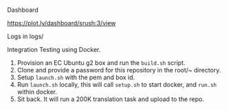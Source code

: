 Dashboard

https://plot.ly/dashboard/srush:3/view

Logs in logs/


Integration Testing using Docker.

1. Provision an EC Ubuntu g2 box and run the `build.sh` script.
2. Clone and provide a password for this repository in the root/~ directory.
3. Setup `launch.sh` with the pem and box id.
4. Run `launch.sh` locally, this will call `setup.sh` to start docker, and `run.sh` within docker.
5. Sit back. It will run a 200K translation task and upload to the repo.



